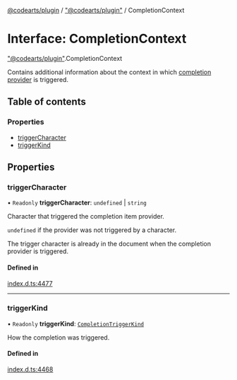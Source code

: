 [@codearts/plugin](../README.md) / ["@codearts/plugin"](../modules/_codearts_plugin_.md) / CompletionContext

# Interface: CompletionContext

["@codearts/plugin"](../modules/_codearts_plugin_.md).CompletionContext

Contains additional information about the context in which
[completion provider](codearts_plugin_.CompletionItemProvider.md#providecompletionitems) is triggered.

## Table of contents

### Properties

- [triggerCharacter](codearts_plugin_.CompletionContext.md#triggercharacter)
- [triggerKind](codearts_plugin_.CompletionContext.md#triggerkind)

## Properties

### triggerCharacter

• `Readonly` **triggerCharacter**: `undefined` \| `string`

Character that triggered the completion item provider.

`undefined` if the provider was not triggered by a character.

The trigger character is already in the document when the completion provider is triggered.

#### Defined in

[index.d.ts:4477](https://github.com/huaweicloud/cloudide-plugin-api/blob/4d28848/index.d.ts#L4477)

___

### triggerKind

• `Readonly` **triggerKind**: [`CompletionTriggerKind`](../enums/codearts_plugin_.CompletionTriggerKind.md)

How the completion was triggered.

#### Defined in

[index.d.ts:4468](https://github.com/huaweicloud/cloudide-plugin-api/blob/4d28848/index.d.ts#L4468)
